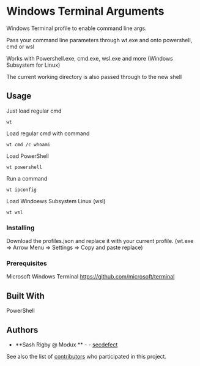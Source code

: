 # Windows Terminal Arguments

Windows Terminal profile to enable command line args.

Pass your command line parameters through wt.exe and onto powershell, cmd or wsl

Works with Powershell.exe, cmd.exe, wsl.exe and more (Windows Subsystem for Linux)  

The current working directory is also passed through to the new shell 

## Usage
Just load regular cmd
```
wt
```

Load regular cmd with command
```
wt cmd /c whoami
```

Load PowerShell
```
wt powershell
```

Run a command 
```
wt ipconfig
```

Load Windoews Subsystem Linux (wsl) 
```
wt wsl
```
### Installing

Download the profiles.json and replace it with your current profile. (wt.exe => Arrow Menu => Settings => Copy and paste replace)

### Prerequisites

Microsoft Windows Terminal
https://github.com/microsoft/terminal

## Built With

PowerShell

## Authors

* **Sash Rigby @ Modux ** -  - [secdefect](https://twitter.com/secdefect)

See also the list of [contributors](https://github.com/your/project/contributors) who participated in this project.
